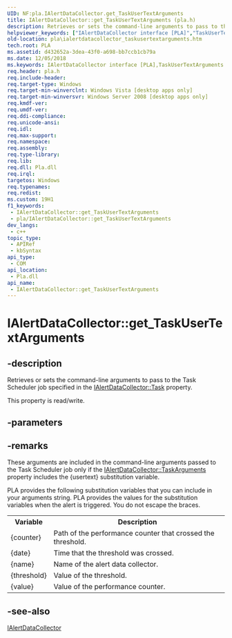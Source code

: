 ```yaml
---
UID: NF:pla.IAlertDataCollector.get_TaskUserTextArguments
title: IAlertDataCollector::get_TaskUserTextArguments (pla.h)
description: Retrieves or sets the command-line arguments to pass to the Task Scheduler job specified in the IAlertDataCollector::Task property.
helpviewer_keywords: ["IAlertDataCollector interface [PLA]","TaskUserTextArguments property","IAlertDataCollector.TaskUserTextArguments","IAlertDataCollector.get_TaskUserTextArguments","IAlertDataCollector::TaskUserTextArguments","IAlertDataCollector::get_TaskUserTextArguments","IAlertDataCollector::put_TaskUserTextArguments","TaskUserTextArguments property [PLA]","TaskUserTextArguments property [PLA]","IAlertDataCollector interface","get_TaskUserTextArguments","pla.ialertdatacollector_taskusertextarguments","pla/IAlertDataCollector::TaskUserTextArguments","pla/IAlertDataCollector::get_TaskUserTextArguments","pla/IAlertDataCollector::put_TaskUserTextArguments"]
old-location: pla\ialertdatacollector_taskusertextarguments.htm
tech.root: PLA
ms.assetid: d432652a-3dea-43f0-a698-bb7ccb1cb79a
ms.date: 12/05/2018
ms.keywords: IAlertDataCollector interface [PLA],TaskUserTextArguments property, IAlertDataCollector.TaskUserTextArguments, IAlertDataCollector.get_TaskUserTextArguments, IAlertDataCollector::TaskUserTextArguments, IAlertDataCollector::get_TaskUserTextArguments, IAlertDataCollector::put_TaskUserTextArguments, TaskUserTextArguments property [PLA], TaskUserTextArguments property [PLA],IAlertDataCollector interface, get_TaskUserTextArguments, pla.ialertdatacollector_taskusertextarguments, pla/IAlertDataCollector::TaskUserTextArguments, pla/IAlertDataCollector::get_TaskUserTextArguments, pla/IAlertDataCollector::put_TaskUserTextArguments
req.header: pla.h
req.include-header: 
req.target-type: Windows
req.target-min-winverclnt: Windows Vista [desktop apps only]
req.target-min-winversvr: Windows Server 2008 [desktop apps only]
req.kmdf-ver: 
req.umdf-ver: 
req.ddi-compliance: 
req.unicode-ansi: 
req.idl: 
req.max-support: 
req.namespace: 
req.assembly: 
req.type-library: 
req.lib: 
req.dll: Pla.dll
req.irql: 
targetos: Windows
req.typenames: 
req.redist: 
ms.custom: 19H1
f1_keywords:
 - IAlertDataCollector::get_TaskUserTextArguments
 - pla/IAlertDataCollector::get_TaskUserTextArguments
dev_langs:
 - c++
topic_type:
 - APIRef
 - kbSyntax
api_type:
 - COM
api_location:
 - Pla.dll
api_name:
 - IAlertDataCollector::get_TaskUserTextArguments
---
```


# IAlertDataCollector::get_TaskUserTextArguments


## -description

Retrieves or sets the command-line arguments to pass to the Task Scheduler job specified in the <a href="/previous-versions/windows/desktop/api/pla/nf-pla-ialertdatacollector-get_task">IAlertDataCollector::Task</a> property.

This property is read/write.

## -parameters

## -remarks

These arguments are included in the command-line arguments passed to the Task Scheduler job only if the <a href="/previous-versions/windows/desktop/api/pla/nf-pla-ialertdatacollector-get_taskarguments">IAlertDataCollector::TaskArguments</a> property includes the  {usertext} substitution variable. 

PLA provides the following substitution variables that you can include in your arguments string. PLA provides the values for the substitution variables when the alert is triggered. You do not escape the braces.

<table>
<tr>
<th>Variable</th>
<th>Description</th>
</tr>
<tr>
<td>{counter}</td>
<td> Path of the performance counter that crossed the threshold.</td>
</tr>
<tr>
<td>{date}</td>
<td>Time that the threshold was crossed.</td>
</tr>
<tr>
<td>{name}</td>
<td>Name of the alert data collector.</td>
</tr>
<tr>
<td>{threshold}</td>
<td>Value of the threshold.</td>
</tr>
<tr>
<td>{value}</td>
<td>Value of the performance counter.</td>
</tr>
</table>

## -see-also

<a href="/previous-versions/windows/desktop/api/pla/nn-pla-ialertdatacollector">IAlertDataCollector</a>


